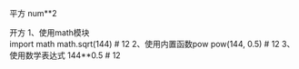 平方
num**2

开方
1、使用math模块   
import math
math.sqrt(144) # 12
2、使用内置函数pow
pow(144, 0.5) # 12
3、使用数学表达式
144**0.5 # 12